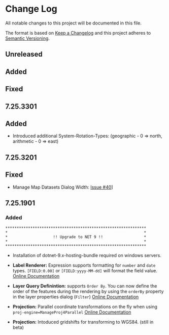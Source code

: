 ﻿# Change Log

All notable changes to this project will be documented in this file.

The format is based on [Keep a Changelog](http://keepachangelog.com/)
and this project adheres to [Semantic Versioning](http://semver.org/).

## Unreleased
## Added
## Fixed

## 7.25.3301
## Added

- Introduced additional System-Rotation-Types: (geographic - 0 => north, arithmetic - 0 => east)

## 7.25.3201

## Fixed

- Manage Map Datasets Dialog Width: [Issue #40](https://github.com/jugstalt/gview-gis/issues/40)]

## 7.25.1901

### Added

```
**************************************************************
*                                                            *
*                    !! Upgrade to NET 9 !!                  *
*                                                            *
**************************************************************
```

-   Installation of dotnet-9.x-hosting-bundle required on windows servers.

-   **Label Renderer:** Expression supports formatting for `number` and `date` types.
    `[FIELD:0.00]` or `[FIELD:yyyy-MM-dd]` will format the field value.
    [Online Documentation](https://docs.gviewonline.com/en/webapps/carto/labeling.html#simple-text-renderer)

-   **Layer Query Definintion:** supports `Order By`.
    You can now define the order of the features during the rendering by using the `orderBy` property in the layer properties dialog (`Filter`)
    [Online Documentation](https://docs.gviewonline.com/en/webapps/carto/layersettings.html)

-   **Projection:** Parallel coordinate transformations on the fly when using `proj-engine=ManageProj4Parallel`
    [Online Documentation](https://docs.gviewonline.com/en/setup/config-server.html)

-   **Projection:** Intoduced gridshifts for transforming to WGS84.
    (still in beta)

